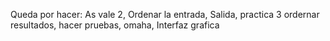 Queda por hacer:
As vale 2,
Ordenar la entrada,
Salida,
practica 3 ordernar resultados,
hacer pruebas,
omaha,
Interfaz grafica
